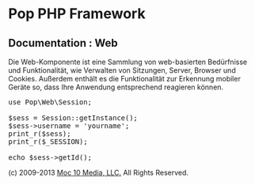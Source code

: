 Pop PHP Framework
=================

Documentation : Web
-------------------

Die Web-Komponente ist eine Sammlung von web-basierten Bedürfnisse und Funktionalität, wie Verwalten von Sitzungen, Server, Browser und Cookies. Außerdem enthält es die Funktionalität zur Erkennung mobiler Geräte so, dass Ihre Anwendung entsprechend reagieren können.

<pre>
use Pop\Web\Session;

$sess = Session::getInstance();
$sess->username = 'yourname';
print_r($sess);
print_r($_SESSION);

echo $sess->getId();
</pre>

(c) 2009-2013 [Moc 10 Media, LLC.](http://www.moc10media.com) All Rights Reserved.
